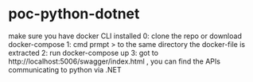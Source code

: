 # poc-python-dotnet
make sure you have docker CLI installed
0: clone the repo or download docker-compose
1: cmd prmpt > to the same directory the docker-file is extracted 
2: run docker-compose up 
3: got to http://localhost:5006/swagger/index.html , you can find the APIs communicating to python via .NET
